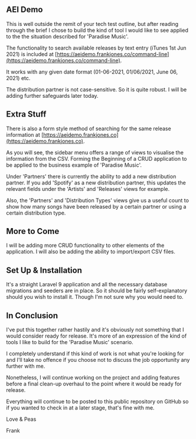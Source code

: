 
## AEI Demo

This is well outside the remit of your tech test outline, but after reading through the brief I chose to build the kind of tool I would like to see applied to the the situation described for 'Paradise Music'.

The functionality to search available releases by text entry (iTunes 1st Jun 2021) is included at [https://aeidemo.frankjones.co/command-line](https://aeidemo.frankjones.co/command-line).

It works with any given date format (01-06-2021, 01/06/2021, June 06, 2021) etc.

The distribution partner is not case-sensitive. So it is quite robust. I will be adding further safeguards later today.

## Extra Stuff

There is also a form style method of searching for the same release information at [https://aeidemo.frankjones.co](https://aeidemo.frankjones.co).

As you will see, the sidebar menu offers a range of views to visualise the information from the CSV. Forming the Beginning of a CRUD application to be applied to the business example of 'Paradise Music'.

Under 'Partners' there is currently the ability to add a new distribution partner. If you add 'Spotify' as a new distribution partner, this updates the relevant fields under the 'Artists' and 'Releases' views for example.

Also, the 'Partners' and 'Distribution Types' views give us a useful count to show how many songs have been released by a certain partner or using a certain distribution type.

## More to Come

I will be adding more CRUD functionality to other elements of the application. I will also be adding the ability to import/export CSV files.

## Set Up & Installation

It's a straight Laravel 9 application and all the necessary database migrations and seeders are in place. So it should be fairly self-explanatory should you wish to install it. Though I'm not sure why you would need to.

## In Conclusion 

I've put this together rather hastily and it's obviously not something that I would consider ready for release. It's more of an expression of the kind of tools I like to build for the 'Paradise Music' scenario. 

I completely understand if this kind of work is not what you're looking for and I'll take no offence if you choose not to discuss the job opportunity any further with me.

Nonetheless, I will continue working on the project and adding features before a final clean-up overhaul to the point where it would be ready for release. 

Everything will continue to be posted to this public repository on GitHub so if you wanted to check in at a later stage, that's fine with me.

Love & Peas

Frank
